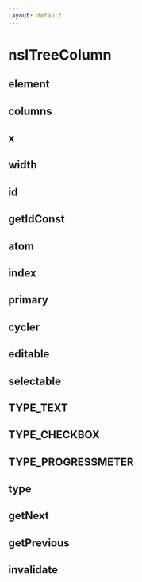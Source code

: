 ```yaml
---
layout: default
---
```


# nsITreeColumn #

## element ##

## columns ##

## x ##

## width ##

## id ##

## getIdConst ##

## atom ##

## index ##

## primary ##

## cycler ##

## editable ##

## selectable ##

## TYPE_TEXT ##

## TYPE_CHECKBOX ##

## TYPE_PROGRESSMETER ##

## type ##

## getNext ##

## getPrevious ##

## invalidate ##
